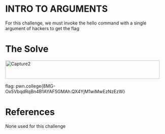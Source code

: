 # INTRO TO ARGUMENTS
For this challenge, we must invoke the hello command with a single argument of hackers to get the flag

# The Solve


<img width="486" height="58" alt="Capture2" src="https://github.com/user-attachments/assets/d7b2a2ae-7c69-4f8c-8cd1-a77c7e27594b" />

flag: pwn.college{8MG-Ox5VbqdRqBn4B1AYAF5GMAh.QX4YjM1wiMwEzNzEzW}

# References 
None used for this challenge
